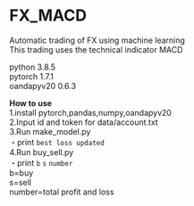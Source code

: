 # FX_MACD
Automatic trading of FX using machine learning  
This trading uses the technical indicator MACD

python 3.8.5  
pytorch 1.7.1  
oandapyv20 0.6.3

**How to use**   
1.install pytorch,pandas,numpy,oandapyv20  
2.Input id and token for data/account.txt  
3.Run make_model.py  
  ・print `best loss updated`  
4.Run buy_sell.py  
  ・print `b`  `s`  `number`    
b=buy  
s=sell  
number=total profit and loss